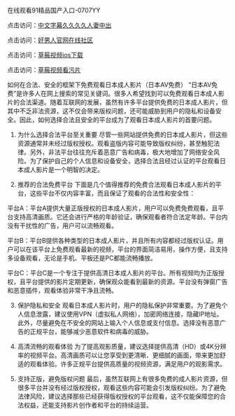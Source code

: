 在线观看91精品国产入口-0707YY

点击访问：<a href="https://gfd-5xg.pages.dev/">中文字幕久久久久人妻中出</a>

点击访问：<a href="https://fdhf-454.pages.dev/">好男人官网在线社区</a>

点击访问：<a href="https://bered.pages.dev/">草莓视频ios下载</a>

点击访问：<a href="https://rtj-3zo.pages.dev/">草莓视频看污片</a>

如何在合法、安全的框架下免费观看日本成人影片（日本AV免费）
“日本AV免费”是许多人在网上搜索的常见关键词。很多人希望找到可以免费观看日本成人影片的合法渠道。随着互联网的发展，虽然有许多平台提供免费的日本成人影片，但其中不乏非法资源，这不仅会带来版权问题，还可能威胁到用户的隐私和设备安全。因此，如何选择合法且安全的平台成为了观看日本成人影片的首要问题。

1. 为什么选择合法平台至关重要
尽管一些网站提供免费的日本成人影片，但这些资源通常并未经过版权授权。观看盗版内容可能导致版权纠纷，甚至触犯法律。另外，非法平台往往充斥着恶意广告和病毒，极大地增加了网络安全风险。为了保护自己的个人信息和设备安全，选择合法且经过认证的平台观看日本成人影片是一个明智的决定。

2. 推荐的合法免费平台
下面是几个值得推荐的免费合法观看日本成人影片的平台，这些平台不仅内容丰富，而且保证了观看的合法性和安全性：

平台A：平台A提供大量正版授权的日本成人影片，用户可以免费免费观看，且平台支持高清画质。它还会进行严格的年龄验证，确保观看者符合法定年龄。平台内没有干扰性的广告，用户可以流畅观看。

平台B：平台B提供各种类型的日本成人影片，并且所有内容都经过版权认证。用户可以在该平台上免费观看最新的视频，平台的界面简洁易用，操作方便，且支持多设备观看，无论是手机、平板还是PC都能流畅播放。

平台C：平台C是一个专注于提供高清日本成人影片的平台。所有视频均为正版授权，且平台提供的影片定期更新，确保观众能看到最新的资源。平台没有弹窗广告和恶意插件，观看体验非常干净且流畅。

3. 保护隐私和安全
观看日本成人影片时，用户的隐私保护非常重要。为了避免个人信息泄露，建议使用VPN（虚拟私人网络），加密网络连接，隐藏IP地址。此外，尽量避免在不安全的网站上输入个人信息或支付信息。选择没有恶意广告的正规平台，能够减少恶意软件和病毒的威胁。

4. 高清流畅的观看体验
为了提高观影质量，建议选择提供高清（HD）或4K分辨率的视频平台。高清画质可以让您享受到更清晰、更细腻的画面，带来更加舒适的观看体验。许多正规平台提供高质量的视频资源，满足用户的观影需求。

5. 支持正版，避免版权问题
最后，虽然互联网上有很多免费的成人影片资源，但很多平台并没有经过版权授权，观看这些内容可能会引发版权纠纷。为了避免法律风险，建议选择那些已经获得版权授权的平台观看，这不仅能保障您的合法权益，还能支持影片创作者和平台的持续运营。

<span style="display:none;">[Canonical link]( https://github.com/rui20250707/rui15 ）</span>
